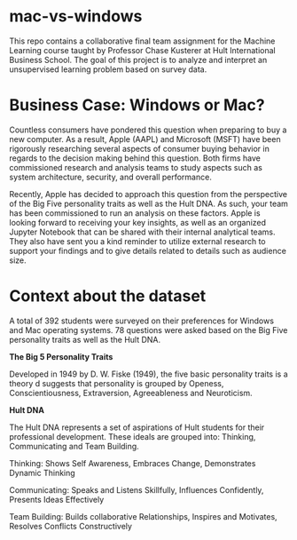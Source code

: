 # mac-vs-windows
This repo contains a collaborative final team assignment for the Machine Learning course taught by Professor Chase Kusterer at Hult International Business School. The goal of this project is to analyze and interpret an unsupervised learning problem based on survey data.

# Business Case: Windows or Mac?

Countless consumers have pondered this question when preparing to buy a new computer. As a result, Apple (AAPL) and Microsoft (MSFT) have been rigorously researching several aspects of consumer buying behavior in regards to the decision making behind this question. Both firms have commissioned research and analysis teams to study aspects such as system architecture, security, and overall performance.
 
Recently, Apple has decided to approach this question from the perspective of the Big Five personality traits as well as the Hult DNA. As such, your team has been commissioned to run an analysis on these factors. Apple is looking forward to receiving your key insights, as well as an organized Jupyter Notebook that can be shared with their internal analytical teams. They also have sent you a kind reminder to utilize external research to support your findings and to give details related to details such as audience size.


# Context about the dataset

A total of 392 students were surveyed on their preferences for Windows and Mac operating systems. 78 questions were asked based on the Big Five personality traits as well as the Hult DNA. 

<b> The Big 5 Personality Traits  </b>
<p> Developed in 1949 by D. W. Fiske (1949), the five basic personality traits is a theory d suggests that personality is grouped by Openess, Conscientiousness, Extraversion, Agreeableness and Neuroticism. </p> 

<b> Hult DNA  </b>
<p> The Hult DNA represents a set of aspirations of Hult students for their professional development. These ideals are grouped into: Thinking, Communicating and Team Building. </p> 

<p> Thinking: Shows Self Awareness, Embraces Change, Demonstrates Dynamic Thinking</p> 
<p> Communicating: Speaks and Listens Skillfully, Influences Confidently, Presents Ideas Effectively</p> 
<p> Team Building: Builds collaborative Relationships, Inspires and Motivates, Resolves Conflicts Constructively</p> 

